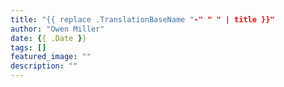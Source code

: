 ```yaml
---
title: "{{ replace .TranslationBaseName "-" " " | title }}"
author: "Owen Miller"
date: {{ .Date }}
tags: []
featured_image: ""
description: ""
---
```

